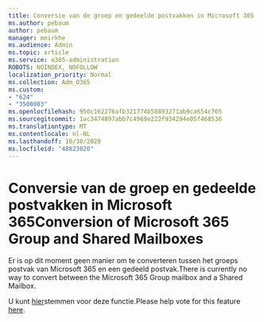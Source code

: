 ```yaml
---
title: Conversie van de groep en gedeelde postvakken in Microsoft 365
ms.author: pebaum
author: pebaum
manager: mnirkhe
ms.audience: Admin
ms.topic: article
ms.service: o365-administration
ROBOTS: NOINDEX, NOFOLLOW
localization_priority: Normal
ms.collection: Adm_O365
ms.custom:
- "624"
- "3500003"
ms.openlocfilehash: 950c162276afb321774b58893271ab9ca654c705
ms.sourcegitcommit: 1ac3474897abb7c4969e222f934294e05f468536
ms.translationtype: MT
ms.contentlocale: nl-NL
ms.lasthandoff: 10/30/2020
ms.locfileid: "48823020"
---
```

# <a name="conversion-of-microsoft-365-group-and-shared-mailboxes"></a><span data-ttu-id="8f685-102">Conversie van de groep en gedeelde postvakken in Microsoft 365</span><span class="sxs-lookup"><span data-stu-id="8f685-102">Conversion of Microsoft 365 Group and Shared Mailboxes</span></span>

<span data-ttu-id="8f685-103">Er is op dit moment geen manier om te converteren tussen het groeps postvak van Microsoft 365 en een gedeeld postvak.</span><span class="sxs-lookup"><span data-stu-id="8f685-103">There is currently no way to convert between the Microsoft 365 Group mailbox and a Shared Mailbox.</span></span>

<span data-ttu-id="8f685-104">U kunt [hier](https://aka.ms/M365GroupToShared)stemmen voor deze functie.</span><span class="sxs-lookup"><span data-stu-id="8f685-104">Please help vote for this feature [here](https://aka.ms/M365GroupToShared).</span></span>
